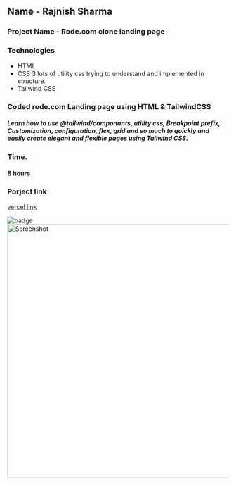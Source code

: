  ## Name - Rajnish Sharma 

### Project Name - Rode.com clone landing page 

 

### Technologies
- HTML 
- CSS 3 lots of utility css trying to understand and implemented in structure.
- Tailwind CSS

###  Coded rode.com Landing page using HTML & TailwindCSS
##### Learn how to use @tailwind/componants, utility css, Breakpoint prefix, Customization, configuration, flex, grid and so much to quickly and easily create elegant and flexible pages using Tailwind CSS.


 

### Time.
#### 8 hours

### Porject link
[vercel link ](https://rode-clone-tailwind-project.vercel.app/)

![badge](https://img.shields.io/badge/HTML-CSS-blue)
<img src="https://i2.paste.pics/f0c22fc82acbf62c68a92746b0f1455a.png" width="1200" height="576" alt="Screenshot">

